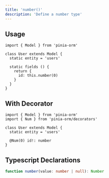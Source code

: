 ```yaml
---
title: 'number()'
description: 'Define a number type'
---
```


## Usage

````js[User.js]
import { Model } from 'pinia-orm'

class User extends Model {
  static entity = 'users'

  static fields () {
    return {
      id: this.number(0)
    }
  }
}
````

## With Decorator

````ts[User.ts]
import { Model } from 'pinia-orm'
import { Num } from 'pinia-orm/decorators'

class User extends Model {
  static entity = 'users'
  
  @Num(0) id!: number
}
````

## Typescript Declarations

````ts
function number(value: number | null): Number
````
